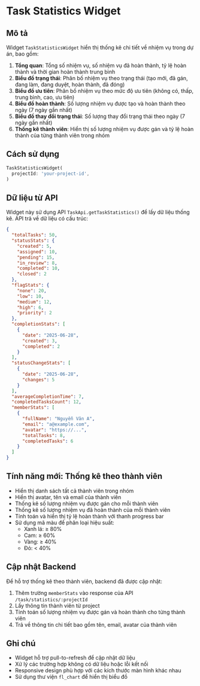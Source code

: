 # Task Statistics Widget

## Mô tả
Widget `TaskStatisticsWidget` hiển thị thống kê chi tiết về nhiệm vụ trong dự án, bao gồm:

1. **Tổng quan**: Tổng số nhiệm vụ, số nhiệm vụ đã hoàn thành, tỷ lệ hoàn thành và thời gian hoàn thành trung bình
2. **Biểu đồ trạng thái**: Phân bố nhiệm vụ theo trạng thái (tạo mới, đã gán, đang làm, đang duyệt, hoàn thành, đã đóng)
3. **Biểu đồ ưu tiên**: Phân bố nhiệm vụ theo mức độ ưu tiên (không có, thấp, trung bình, cao, ưu tiên)
4. **Biểu đồ hoàn thành**: Số lượng nhiệm vụ được tạo và hoàn thành theo ngày (7 ngày gần nhất)
5. **Biểu đồ thay đổi trạng thái**: Số lượng thay đổi trạng thái theo ngày (7 ngày gần nhất)
6. **Thống kê thành viên**: Hiển thị số lượng nhiệm vụ được gán và tỷ lệ hoàn thành của từng thành viên trong nhóm

## Cách sử dụng

```dart
TaskStatisticsWidget(
  projectId: 'your-project-id',
)
```

## Dữ liệu từ API

Widget này sử dụng API `TaskApi.getTaskStatistics()` để lấy dữ liệu thống kê. API trả về dữ liệu có cấu trúc:

```json
{
  "totalTasks": 50,
  "statusStats": {
    "created": 5,
    "assigned": 10,
    "pending": 15,
    "in_review": 8,
    "completed": 10,
    "closed": 2
  },
  "flagStats": {
    "none": 20,
    "low": 10,
    "medium": 12,
    "high": 6,
    "priority": 2
  },
  "completionStats": [
    {
      "date": "2025-06-28",
      "created": 3,
      "completed": 2
    }
  ],
  "statusChangeStats": [
    {
      "date": "2025-06-28",
      "changes": 5
    }
  ],
  "averageCompletionTime": 7,
  "completedTasksCount": 12,
  "memberStats": [
    {
      "fullName": "Nguyễn Văn A",
      "email": "a@example.com",
      "avatar": "https://...",
      "totalTasks": 8,
      "completedTasks": 6
    }
  ]
}
```

## Tính năng mới: Thống kê theo thành viên

- Hiển thị danh sách tất cả thành viên trong nhóm
- Hiển thị avatar, tên và email của thành viên
- Thống kê số lượng nhiệm vụ được gán cho mỗi thành viên
- Thống kê số lượng nhiệm vụ đã hoàn thành của mỗi thành viên
- Tính toán và hiển thị tỷ lệ hoàn thành với thanh progress bar
- Sử dụng mã màu để phân loại hiệu suất:
  - Xanh lá: ≥ 80%
  - Cam: ≥ 60%
  - Vàng: ≥ 40%
  - Đỏ: < 40%

## Cập nhật Backend

Để hỗ trợ thống kê theo thành viên, backend đã được cập nhật:

1. Thêm trường `memberStats` vào response của API `/task/statistics/:projectId`
2. Lấy thông tin thành viên từ project
3. Tính toán số lượng nhiệm vụ được gán và hoàn thành cho từng thành viên
4. Trả về thông tin chi tiết bao gồm tên, email, avatar của thành viên

## Ghi chú

- Widget hỗ trợ pull-to-refresh để cập nhật dữ liệu
- Xử lý các trường hợp không có dữ liệu hoặc lỗi kết nối
- Responsive design phù hợp với các kích thước màn hình khác nhau
- Sử dụng thư viện `fl_chart` để hiển thị biểu đồ
